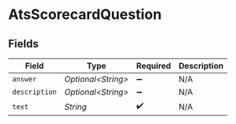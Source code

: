 # AtsScorecardQuestion


## Fields

| Field               | Type                | Required            | Description         |
| ------------------- | ------------------- | ------------------- | ------------------- |
| `answer`            | *Optional\<String>* | :heavy_minus_sign:  | N/A                 |
| `description`       | *Optional\<String>* | :heavy_minus_sign:  | N/A                 |
| `text`              | *String*            | :heavy_check_mark:  | N/A                 |